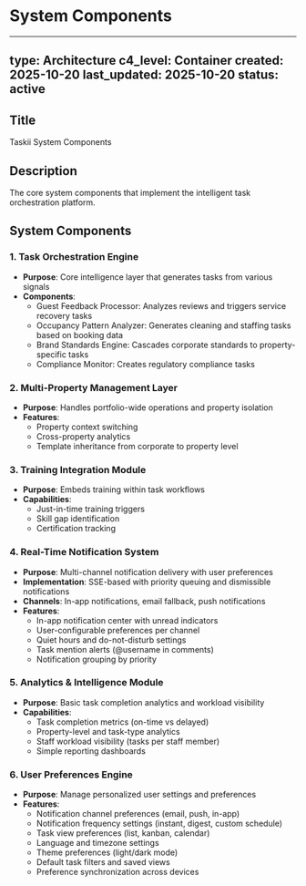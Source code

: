 # System Components

---
type: Architecture
c4_level: Container
created: 2025-10-20
last_updated: 2025-10-20
status: active
---

## Title

Taskii System Components

## Description

The core system components that implement the intelligent task orchestration platform.

## System Components

### 1. Task Orchestration Engine
- **Purpose**: Core intelligence layer that generates tasks from various signals
- **Components**:
  - Guest Feedback Processor: Analyzes reviews and triggers service recovery tasks
  - Occupancy Pattern Analyzer: Generates cleaning and staffing tasks based on booking data
  - Brand Standards Engine: Cascades corporate standards to property-specific tasks
  - Compliance Monitor: Creates regulatory compliance tasks

### 2. Multi-Property Management Layer
- **Purpose**: Handles portfolio-wide operations and property isolation
- **Features**:
  - Property context switching
  - Cross-property analytics
  - Template inheritance from corporate to property level

### 3. Training Integration Module
- **Purpose**: Embeds training within task workflows
- **Capabilities**:
  - Just-in-time training triggers
  - Skill gap identification
  - Certification tracking

### 4. Real-Time Notification System
- **Purpose**: Multi-channel notification delivery with user preferences
- **Implementation**: SSE-based with priority queuing and dismissible notifications
- **Channels**: In-app notifications, email fallback, push notifications
- **Features**:
  - In-app notification center with unread indicators
  - User-configurable preferences per channel
  - Quiet hours and do-not-disturb settings
  - Task mention alerts (@username in comments)
  - Notification grouping by priority

### 5. Analytics & Intelligence Module
- **Purpose**: Basic task completion analytics and workload visibility
- **Capabilities**:
  - Task completion metrics (on-time vs delayed)
  - Property-level and task-type analytics
  - Staff workload visibility (tasks per staff member)
  - Simple reporting dashboards

### 6. User Preferences Engine
- **Purpose**: Manage personalized user settings and preferences
- **Features**:
  - Notification channel preferences (email, push, in-app)
  - Notification frequency settings (instant, digest, custom schedule)
  - Task view preferences (list, kanban, calendar)
  - Language and timezone settings
  - Theme preferences (light/dark mode)
  - Default task filters and saved views
  - Preference synchronization across devices